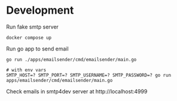 # Development

Run fake smtp server
```
docker compose up
```

Run go app to send email
```
go run ./apps/emailsender/cmd/emailsender/main.go

# with env vars
SMTP_HOST=? SMTP_PORT=? SMTP_USERNAME=? SMTP_PASSWORD=? go run apps/emailsender/cmd/emailsender/main.go
```

Check emails in smtp4dev server at http://localhost:4999
